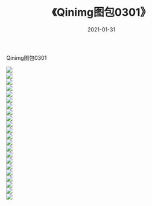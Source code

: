 ﻿---
layout: post
title:  《Qinimg图包0301》
date:   2021-01-31
img: http://imgx.orgx.ga/Qinimg图包/Qinimg图包0301/000.jpg
categories: [美女, 清纯, 唯美]
---

Qinimg图包0301

 ![](http://imgx.orgx.ga/Qinimg图包/Qinimg图包0301/001.jpg) <br>![](http://imgx.orgx.ga/Qinimg图包/Qinimg图包0301/002.jpg) <br>![](http://imgx.orgx.ga/Qinimg图包/Qinimg图包0301/003.jpg) <br>![](http://imgx.orgx.ga/Qinimg图包/Qinimg图包0301/004.jpg) <br>![](http://imgx.orgx.ga/Qinimg图包/Qinimg图包0301/005.jpg) <br>![](http://imgx.orgx.ga/Qinimg图包/Qinimg图包0301/006.jpg) <br>![](http://imgx.orgx.ga/Qinimg图包/Qinimg图包0301/007.jpg) <br>![](http://imgx.orgx.ga/Qinimg图包/Qinimg图包0301/008.jpg) <br>![](http://imgx.orgx.ga/Qinimg图包/Qinimg图包0301/009.jpg) <br>![](http://imgx.orgx.ga/Qinimg图包/Qinimg图包0301/010.jpg) <br>![](http://imgx.orgx.ga/Qinimg图包/Qinimg图包0301/011.jpg) <br>![](http://imgx.orgx.ga/Qinimg图包/Qinimg图包0301/012.jpg) <br>![](http://imgx.orgx.ga/Qinimg图包/Qinimg图包0301/013.jpg) <br>![](http://imgx.orgx.ga/Qinimg图包/Qinimg图包0301/014.jpg) <br>![](http://imgx.orgx.ga/Qinimg图包/Qinimg图包0301/015.jpg) <br>![](http://imgx.orgx.ga/Qinimg图包/Qinimg图包0301/016.jpg) <br>![](http://imgx.orgx.ga/Qinimg图包/Qinimg图包0301/017.jpg) <br>![](http://imgx.orgx.ga/Qinimg图包/Qinimg图包0301/018.jpg) <br>![](http://imgx.orgx.ga/Qinimg图包/Qinimg图包0301/019.jpg) <br>![](http://imgx.orgx.ga/Qinimg图包/Qinimg图包0301/020.jpg) <br>![](http://imgx.orgx.ga/Qinimg图包/Qinimg图包0301/021.jpg) <br>![](http://imgx.orgx.ga/Qinimg图包/Qinimg图包0301/022.jpg) <br>